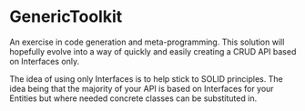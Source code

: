 # GenericToolkit

An exercise in code generation and meta-programming. This solution will hopefully evolve into a way of quickly and easily creating a CRUD API based on Interfaces only.

The idea of using only Interfaces is to help stick to SOLID principles. The idea being that the majority of your API is based on Interfaces for your Entities but where needed concrete classes can be substituted in.
